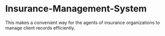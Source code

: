 # Insurance-Management-System
This makes a convenient way for the agents of insurance organizations to manage client records efficiently.
